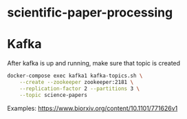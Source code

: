 # scientific-paper-processing

# Kafka

After kafka is up and running, make sure that topic is created 
```bash
docker-compose exec kafka1 kafka-topics.sh \
    --create --zookeeper zookeeper:2181 \
    --replication-factor 2 --partitions 3 \
    --topic science-papers
```

Examples:
https://www.biorxiv.org/content/10.1101/771626v1